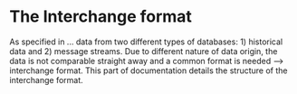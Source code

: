 # The Interchange format

As specified in ... data from two different types of databases: 1) historical data and 2) message streams. Due
to different nature of data origin, the data is not comparable straight away and a common format is needed -->
interchange format. This part of documentation details the structure of the interchange format.

